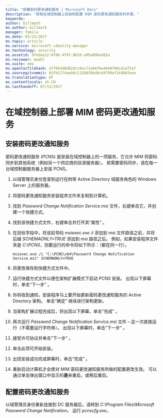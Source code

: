```yaml
---
title: "部署密码更改通知服务 | Microsoft Docs"
description: "获取在域控制器上安装和配置 MIM 密码更改通知服务的步骤。"
keywords: 
author: billmath
ms.author: billmath
manager: femila
ms.date: 03/23/2017
ms.topic: article
ms.service: microsoft-identity-manager
ms.technology: security
ms.assetid: 97edae12-6f86-4f9f-8620-a95a096e482a
ms.reviewer: mwahl
ms.suite: ems
ms.openlocfilehash: d7f054d8d82dcc0ac71a94f6e44407b0c41a75af
ms.sourcegitcommit: 02fb1274ae0dc11288f8bd9cd4799af144b8feae
ms.translationtype: HT
ms.contentlocale: zh-CN
ms.lasthandoff: 07/13/2017
---
```

# <a name="deploy-the-mim-password-change-notification-service-on-a-domain-controller"></a>在域控制器上部署 MIM 密码更改通知服务

## <a name="install-the-password-change-notification-service"></a>安装密码更改通知服务
密码更改通知服务 (PCNS) 是安装在域控制器上的一项服务，它允许 MIM 将密码同步到其他系统（例如另一个供应商的目录服务器）。 若需要密码同步，请在每一台域控制器服务器上安装 PCNS。

1.  以域管理员身份登录到运行在附带 Active Directory 域服务角色的 Windows Server 上的服务器。

2.  将密码更改通知服务安装程序文件夹复制到计算机。

3.  找到 *Password Change Notification Service.msi* 文件，右键单击它，并创建一个快捷方式。

4.  找到该快捷方式文件，右键单击并打开其“属性” 。

5.  在目标字段中，将该前导码 *msiexec.exe /i* 添加到 msi 文件路径之前，并将后缀 *SCHEMAONLY=TRUE* 添加到 msi 路径之后。 例如，如果安装程序文件夹是 *C:\PCNS*，则要运行的命令将如下所示：（都在同一行）。

    ```
    msiexec.exe /i "C:\PCNS\x64\Password Change Notification Service.msi" SCHEMAONLY=TRUE
    ```

6.  将更改保存到快捷方式文件中。

7.  运行快捷方式文件以便在架构扩展模式下启动 PCNS 安装。 出现以下屏幕时，单击“下一步” 。

8.  你将收到通知，安装程序马上要开始更新密码更改通知服务的 Active Directory 架构。 单击“确定”  继续进行架构更新。

9. 当架构扩展过程完成后，将出现以下屏幕，单击“完成” 。

10. 再次运行 *Password Change Notification Service.msi* 文件 – 这一次直接运行（不需要运行字符串）。  出现以下屏幕时，单击“下一步” 。

11. 接受许可协议并单击“下一步” 。

12. 单击此项可开始安装。

13. 出现安装成功完成屏幕时，单击“完成” 。

14. 重新启动计算机才会使对 MIM 密码更改通知服务所做的配置更改生效。 可以通过单击弹出窗口中显示的**是**来重启，或稍后重启。

## <a name="configuring-the-password-change-notification-service"></a>配置密码更改通知服务
以域管理员身份重新连接到 DC 服务器后，请转到 *C:\Program Files\Microsoft Password Change Notification。* 运行 *pcnscfg.exe*。
